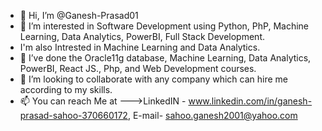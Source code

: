 - 👋 Hi, I’m @Ganesh-Prasad01
- 👀 I’m interested in Software Development using Python, PhP, Machine Learning, Data Analytics, PowerBI, Full Stack Development.
- I'm also Intrested in Machine Learning and Data Analytics.
- 🌱 I’ve done the Oracle11g database, Machine Learning, Data Analytics, PowerBI, React JS., Php, and Web Development courses.
- 💞️ I’m looking to collaborate with any company which can hire me according to my skills.
- 📫 You can reach Me at --->LinkedIN - www.linkedin.com/in/ganesh-prasad-sahoo-370660172, E-mail- sahoo.ganesh2001@yahoo.com

<!---
Ganesh-Prasad01/Ganesh-Prasad01 is a ✨ special ✨ repository because its `README.md` (this file) appears on your GitHub profile.
You can click the Preview link to take a look at your changes.
--->
